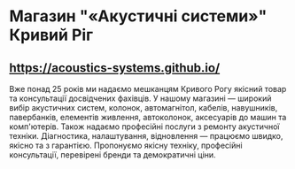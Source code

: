 # Магазин "«Акустичні системи»" Кривий Ріг

## https://acoustics-systems.github.io/

Вже понад 25 років ми надаємо мешканцям Кривого Рогу якісний товар та консультації досвідчених фахівців. У нашому магазині — широкий вибір акустичних систем, колонок, автомагнітол, кабелів, навушників, павербанків, елементів живлення, автоколонок, аксесуарів до машин та комп'ютерів. Також надаємо професійні послуги з ремонту акустичної техніки. Діагностика, налаштування, відновлення — працюємо швидко, якісно та з гарантією. Пропонуємо якісну техніку, професійні консультації, перевірені бренди та демократичні ціни.
